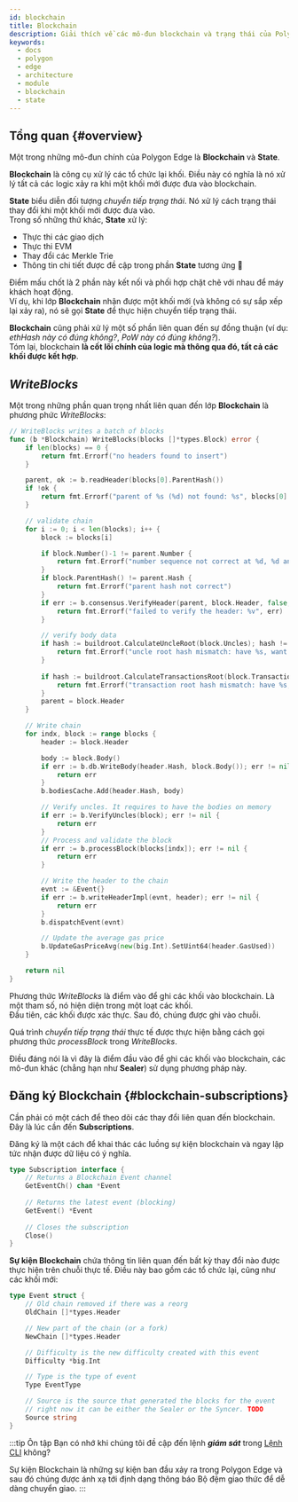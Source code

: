 ```yaml
---
id: blockchain
title: Blockchain
description: Giải thích về các mô-đun blockchain và trạng thái của Polygon Edge.
keywords:
  - docs
  - polygon
  - edge
  - architecture
  - module
  - blockchain
  - state
---
```


## Tổng quan {#overview}

Một trong những mô-đun chính của Polygon Edge là **Blockchain** và **State**. <br />

**Blockchain** là công cụ xử lý các tổ chức lại khối. Điều này có nghĩa là nó xử lý tất cả các logic xảy ra khi một khối mới được đưa vào blockchain.

**State** biểu diễn đối tượng *chuyển tiếp trạng thái*. Nó xử lý cách trạng thái thay đổi khi một khối mới được đưa vào. <br />Trong số những thứ khác, **State** xử lý:
* Thực thi các giao dịch
* Thực thi EVM
* Thay đổi các Merkle Trie
* Thông tin chi tiết được đề cập trong phần **State** tương ứng 🙂

Điểm mấu chốt là 2 phần này kết nối và phối hợp chặt chẽ với nhau để máy khách hoạt động. <br />Ví dụ, khi lớp **Blockchain** nhận được một khối mới (và không có sự sắp xếp lại xảy ra), nó sẽ gọi **State** để thực hiện chuyển tiếp trạng thái.

**Blockchain** cũng phải xử lý một số phần liên quan đến sự đồng thuận (ví dụ: *ethHash này có đúng không?*, *PoW này có đúng không?*). <br />Tóm lại, blockchain **là cốt lõi chính của logic mà thông qua đó, tất cả các khối được kết hợp**.

## *WriteBlocks*

Một trong những phần quan trọng nhất liên quan đến lớp **Blockchain** là phương phức *WriteBlocks*:

````go title="blockchain/blockchain.go"
// WriteBlocks writes a batch of blocks
func (b *Blockchain) WriteBlocks(blocks []*types.Block) error {
	if len(blocks) == 0 {
		return fmt.Errorf("no headers found to insert")
	}

	parent, ok := b.readHeader(blocks[0].ParentHash())
	if !ok {
		return fmt.Errorf("parent of %s (%d) not found: %s", blocks[0].Hash().String(), blocks[0].Number(), blocks[0].ParentHash())
	}

	// validate chain
	for i := 0; i < len(blocks); i++ {
		block := blocks[i]

		if block.Number()-1 != parent.Number {
			return fmt.Errorf("number sequence not correct at %d, %d and %d", i, block.Number(), parent.Number)
		}
		if block.ParentHash() != parent.Hash {
			return fmt.Errorf("parent hash not correct")
		}
		if err := b.consensus.VerifyHeader(parent, block.Header, false, true); err != nil {
			return fmt.Errorf("failed to verify the header: %v", err)
		}

		// verify body data
		if hash := buildroot.CalculateUncleRoot(block.Uncles); hash != block.Header.Sha3Uncles {
			return fmt.Errorf("uncle root hash mismatch: have %s, want %s", hash, block.Header.Sha3Uncles)
		}
		
		if hash := buildroot.CalculateTransactionsRoot(block.Transactions); hash != block.Header.TxRoot {
			return fmt.Errorf("transaction root hash mismatch: have %s, want %s", hash, block.Header.TxRoot)
		}
		parent = block.Header
	}

	// Write chain
	for indx, block := range blocks {
		header := block.Header

		body := block.Body()
		if err := b.db.WriteBody(header.Hash, block.Body()); err != nil {
			return err
		}
		b.bodiesCache.Add(header.Hash, body)

		// Verify uncles. It requires to have the bodies on memory
		if err := b.VerifyUncles(block); err != nil {
			return err
		}
		// Process and validate the block
		if err := b.processBlock(blocks[indx]); err != nil {
			return err
		}

		// Write the header to the chain
		evnt := &Event{}
		if err := b.writeHeaderImpl(evnt, header); err != nil {
			return err
		}
		b.dispatchEvent(evnt)

		// Update the average gas price
		b.UpdateGasPriceAvg(new(big.Int).SetUint64(header.GasUsed))
	}

	return nil
}
````
Phương thức *WriteBlocks* là điểm vào để ghi các khối vào blockchain. Là một tham số, nó hiện diện trong một loạt các khối.<br /> Đầu tiên, các khối được xác thực. Sau đó, chúng được ghi vào chuỗi.

Quá trình *chuyển tiếp trạng thái* thực tế được thực hiện bằng cách gọi phương thức *processBlock* trong *WriteBlocks*.

Điều đáng nói là vì đây là điểm đầu vào để ghi các khối vào blockchain, các mô-đun khác (chẳng hạn như **Sealer**) sử dụng phương pháp này.

## Đăng ký Blockchain {#blockchain-subscriptions}

Cần phải có một cách để theo dõi các thay đổi liên quan đến blockchain. <br />Đây là lúc cần đến **Subscriptions**.

Đăng ký là một cách để khai thác các luồng sự kiện blockchain và ngay lập tức nhận được dữ liệu có ý nghĩa.

````go title="blockchain/subscription.go"
type Subscription interface {
    // Returns a Blockchain Event channel
	GetEventCh() chan *Event
	
	// Returns the latest event (blocking)
	GetEvent() *Event
	
	// Closes the subscription
	Close()
}
````

**Sự kiện Blockchain** chứa thông tin liên quan đến bất kỳ thay đổi nào được thực hiện trên chuỗi thực tế. Điều này bao gồm các tổ chức lại, cũng như các khối mới:

````go title="blockchain/subscription.go"
type Event struct {
	// Old chain removed if there was a reorg
	OldChain []*types.Header

	// New part of the chain (or a fork)
	NewChain []*types.Header

	// Difficulty is the new difficulty created with this event
	Difficulty *big.Int

	// Type is the type of event
	Type EventType

	// Source is the source that generated the blocks for the event
	// right now it can be either the Sealer or the Syncer. TODO
	Source string
}
````

:::tip Ôn tập
Bạn có nhớ khi chúng tôi đề cập đến lệnh ***giám sát*** trong [Lệnh CLI](/docs/edge/get-started/cli-commands) không?

Sự kiện Blockchain là những sự kiện ban đầu xảy ra trong Polygon Edge và sau đó chúng được ánh xạ tới định dạng thông báo Bộ đệm giao thức để dễ dàng chuyển giao.
:::